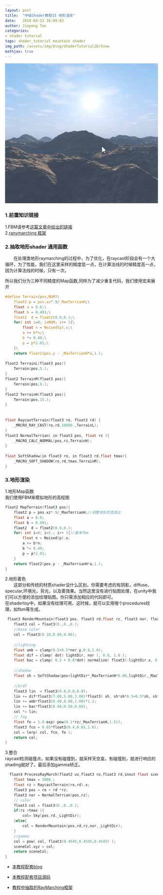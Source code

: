 ```yaml
---
layout: post
title:  "中级Shader教程15 地形渲染"
date:   2018-04-23 16:09:03
author: Jiepeng Tan
categories: 
- shader tutorial
tags: shader_tutorial mountain shader
img_path: /assets/img/blog/ShaderTutorial2D/Snow
mathjax: true
---
```

<p align="center">
<img src="https://github.com/JiepengTan/JiepengTan.github.io/blob/master/assets/img/blog/ShaderTutorial3D/Mountain/head.gif?raw=true" width="512"></p> 





### 1.前置知识链接  
1.FBM请参考[这篇文章中给出的链接][4]  
2.[ranymarching 框架][5]  

### 2.抽取地形shader 通用函数
　　在处理类地形raymarching的过程中，为了优化，在raycast阶段会有一个大循环，为了性能，我们在这里采样的精度低一点，在计算法线的时候精度高一点，因为计算法线的时候，只有一次。  

所以我们分为三种不同精度的Map函数,同样为了减少重复代码，我们使用宏来展开  

```c
#define Terrain(pos,NUM)\
    float2 p = pos.xz*.9/_MaxTerrianH;\
    float a = 0.0;\
    float b = 0.491;\
    float2  d = float2(0.0,0.);\
    for( int i=0; i<NUM; i++ ){\
        float n = Noised(p).x;\
        a += b*n;\
        b *= 0.49;\
        p = p*2.01;\
    }\
    return float2(pos.y - _MaxTerrianH*a,1.);

float2 TerrainL(float3 pos){ 
    Terrain(pos,5.);
} 
float2 TerrainM(float3 pos){
    Terrain(pos,9.);
} 
float2 TerrainH(float3 pos){
    Terrain(pos,15.);
}  


float RaycastTerrain(float3 ro, float3 rd) { 
    _MRCRO_RAY_CAST(ro,rd,10000.,TerrainL);  
}
float3 NormalTerrian( in float3 pos, float rz ){
    _MACRO_CALC_NORMAL(pos,rz,TerrainH); 
}

float SoftShadow(in float3 ro, in float3 rd,float tmax){    
    _MACRO_SOFT_SHADOW(ro,rd,tmax,TerrainM);  
}  

```

### 3.地形渲染  
1.地形Map函数  
我们使用FBM来模拟地形的高程图  
```c
float2 MapTerrain(float3 pos){
    float2 p = pos.xz*.9/_MaxTerrianH;//调整地形的宽高比
    float a = 0.0;
    float b = 0.491;
    float2  d = float2(0.0,0.);
    for( int i=0; i<5.; i++ ){//基本fbm
        float n = Noised(p).x;
        a += b*n;
        b *= 0.49;
        p = p*2.01;
    }
    return float2(pos.y - _MaxTerrianH*a,1.);
}
```

2.地形着色  
　　这部分和传统的材质shader没什么区别，你需要考虑的有阴影，diffuse，specular,环境光，背光，以及雾效果。当然这里没有进行贴图处理，在unity中我们可以方便的添加纹理贴图。你只需添加相应的代码即可。  
在shadertoy中，如果没有纹理可用，这时候，就可以实用哦个procedures纹理，如fbm等生成。  

```c
 float3 RenderMountain(float3 pos, float3 rd,float rz, float3 nor, float3 lightDir) {  
    float3 col = float3(0.,0.,0.);
    //base color 
    col = float3(0.10,0.09,0.08);

    //lighting     
    float amb = clamp(0.5+0.5*nor.y,0.0,1.0);
    float dif = clamp( dot( lightDir, nor ), 0.0, 1.0 );
    float bac = clamp( 0.2 + 0.8*dot( normalize( float3(-lightDir.x, 0.0, lightDir.z ) ), nor ), 0.0, 1.0 );
    
    //shadow
    float sh = SoftShadow(pos+lightDir*_MaxTerrianH*0.08,lightDir,_MaxTerrianH*1.2);

    //brdf 
    float3 lin  = float3(0.0,0.0,0.0);
    lin += dif*float3(7.00,5.00,3.00)*float3( sh, sh*sh*0.5+0.5*sh, sh*sh*0.8+0.2*sh );
    lin += amb*float3(0.40,0.60,1.00)*1.2;
    lin += bac*float3(0.40,0.50,0.60);
    col *= lin;
    // fog
    float fo = 1.0-exp(-pow(0.1*rz/_MaxTerrianH,1.5));
    float3 fco = 0.65*float3(0.4,0.65,1.0);
    col = lerp( col, fco, fo );
    return col;
}

```

3.整合  
raycast检测碰撞点，如果没有碰撞到，就采样天空盒，有碰撞到，就进行响应的shading就好了。最后添加gamma矫正。  

```c
  float4 ProcessRayMarch(float2 uv,float3 ro,float3 rd,inout float sceneDep,float4 sceneCol){ 
    float tmax = 3000.;
    float rz = RaycastTerrain(ro,rd).x; 
    float3 pos = ro + rd *rz;
    float3 nor = NormalTerrian(pos,rz);
    // color 
    float3 col = float3(0.,0.,0.);
    if(rz >tmax ){ 
        col= Sky(pos,rd,_LightDir);
    }else{
        col = RenderMountain(pos,rd,rz,nor,_LightDir);
    } 
    //gamma
    col = pow( col, float3(0.4545,0.4545,0.4545) );
    sceneCol.xyz = col; 
    return sceneCol; 
}
```


- [本教程配套blog ][1]
- [本教程配套项目源码 ][2]
- [教程中抽取的RayMarching框架][3]

  [1]: https://blog.csdn.net/tjw02241035621611/article/details/80038608
  [2]: https://github.com/JiepengTan/FishManShaderTutorial
  [3]: https://github.com/JiepengTan/Unity-Raymarching-Framework
  [4]: https://jiepengtan.github.io/2018/03/27/shader-tutorial01-base-math/
  [5]: https://jiepengtan.github.io/2018/04/22/shader-tutorial09-1-raymarch-framework/